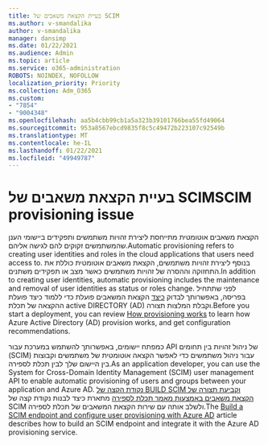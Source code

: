 ```yaml
---
title: בעיית הקצאת משאבים של SCIM
ms.author: v-smandalika
author: v-smandalika
manager: dansimp
ms.date: 01/22/2021
ms.audience: Admin
ms.topic: article
ms.service: o365-administration
ROBOTS: NOINDEX, NOFOLLOW
localization_priority: Priority
ms.collection: Adm_O365
ms.custom:
- "7854"
- "9004348"
ms.openlocfilehash: aa5b4cbb99cb1a5a323b39101766bea55fd49064
ms.sourcegitcommit: 953a8567ebcd9835f8c5c49472b223107c92549b
ms.translationtype: MT
ms.contentlocale: he-IL
ms.lasthandoff: 01/22/2021
ms.locfileid: "49949787"
---
```

# <a name="scim-provisioning-issue"></a><span data-ttu-id="41f6f-102">בעיית הקצאת משאבים של SCIM</span><span class="sxs-lookup"><span data-stu-id="41f6f-102">SCIM provisioning issue</span></span>

<span data-ttu-id="41f6f-103">הקצאת משאבים אוטומטית מתייחסת ליצירת זהויות משתמשים ותפקידים ביישומי הענן שהמשתמשים זקוקים להם לגישה אליהם.</span><span class="sxs-lookup"><span data-stu-id="41f6f-103">Automatic provisioning refers to creating user identities and roles in the cloud applications that users need access to.</span></span> <span data-ttu-id="41f6f-104">בנוסף ליצירת זהויות משתמשים, הקצאת משאבים אוטומטית כוללת את התחזוקה וההסרה של זהויות משתמשים כאשר מצב או תפקידים משתנים.</span><span class="sxs-lookup"><span data-stu-id="41f6f-104">In addition to creating user identities, automatic provisioning includes the maintenance and removal of user identities as status or roles change.</span></span> <span data-ttu-id="41f6f-105">לפני שתתחיל בפריסה, באפשרותך לבדוק [כיצד](https://docs.microsoft.com/azure/active-directory/app-provisioning/how-provisioning-works) הקצאת המשאבים פועלת כדי ללמוד כיצד פועלת ההקצאה של תכלת active DIRECTORY (AD) וקבלת המלצות תצורה.</span><span class="sxs-lookup"><span data-stu-id="41f6f-105">Before you start a deployment, you can review [How provisioning works](https://docs.microsoft.com/azure/active-directory/app-provisioning/how-provisioning-works) to learn how Azure Active Directory (AD) provision works, and get configuration recommendations.</span></span>

<span data-ttu-id="41f6f-106">כמפתח יישומים, באפשרותך להשתמש במערכת עבור API של ניהול זהויות בין תחומים (SCIM) עבור ניהול משתמשים כדי לאפשר הקצאה אוטומטית של משתמשים וקבוצות בין היישום שלך לבין תכלת לספירה.</span><span class="sxs-lookup"><span data-stu-id="41f6f-106">As an application developer, you can use the System for Cross-Domain Identity Management (SCIM) user management API to enable automatic provisioning of users and groups between your application and Azure AD.</span></span> <span data-ttu-id="41f6f-107">[נקודת הקצה של BUILD SCIM וקביעת תצורה של הקצאת משאבים באמצעות מאמר תכלת לספירה](https://docs.microsoft.com/azure/active-directory/app-provisioning/use-scim-to-provision-users-and-groups) מתארת כיצד לבנות נקודת קצה של SCIM ולשלב אותה עם שירות הקצאת המשאבים של תכלת לספירה.</span><span class="sxs-lookup"><span data-stu-id="41f6f-107">The [Build a SCIM endpoint and configure user provisioning with Azure AD](https://docs.microsoft.com/azure/active-directory/app-provisioning/use-scim-to-provision-users-and-groups) article describes how to build an SCIM endpoint and integrate it with the Azure AD provisioning service.</span></span>



